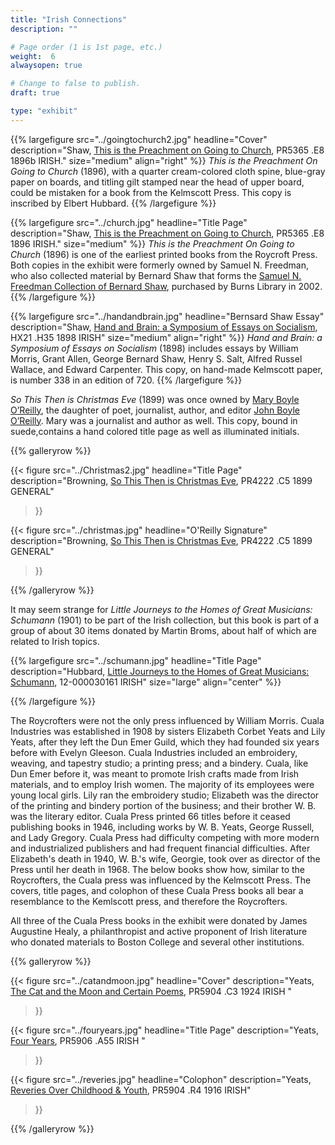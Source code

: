 ```yaml
---
title: "Irish Connections"
description: ""

# Page order (1 is 1st page, etc.)
weight:  6
alwaysopen: true

# Change to false to publish.
draft: true

type: "exhibit"
---
```


{{% largefigure src="../goingtochurch2.jpg"
                headline="Cover"
                description="Shaw, [This is the Preachment on Going to Church](https://bc-primo.hosted.exlibrisgroup.com/primo-explore/fulldisplay?docid=ALMA-BC21354381480001021&context=L&vid=bclib_new&search_scope=lib_BURNS&tab=bcl_only&lang=en_US), PR5365 .E8 1896b IRISH." 
                size="medium" align="right" %}}
*This is the Preachment On Going to Church* (1896), with a quarter cream-colored cloth spine, blue-gray paper on boards, and titling gilt stamped near the head of upper board, could be mistaken for a book from the Kelmscott Press. This copy is inscribed by Elbert Hubbard.
{{% /largefigure %}}


{{% largefigure src="../church.jpg"
                headline="Title Page"
                description="Shaw, [This is the Preachment on Going to Church](https://bc-primo.hosted.exlibrisgroup.com/primo-explore/fulldisplay?docid=ALMA-BC21330577930001021&context=L&vid=bclib_new&search_scope=lib_BURNS&tab=bcl_only&lang=en_US), PR5365 .E8 1896 IRISH."
                size="medium" %}}
*This is the Preachment On Going to Church* (1896) is one of the earliest printed books from the Roycroft Press. Both copies in the exhibit were formerly owned by Samuel N. Freedman, who also collected material by Bernard Shaw that forms the [Samuel N. Freedman Collection of Bernard Shaw](https://bc-primo.hosted.exlibrisgroup.com/primo-explore/fulldisplay?docid=ALMA-BC21354365750001021&context=L&vid=bclib_new&search_scope=lib_BURNS&tab=bcl_only&lang=en_US), purchased by Burns Library in 2002.
{{% /largefigure %}}



{{% largefigure src="../handandbrain.jpg"
                headline="Bernsard Shaw Essay"
				description="Shaw, [Hand and Brain: a Symposium of Essays on Socialism](https://bc-primo.hosted.exlibrisgroup.com/primo-explore/fulldisplay?docid=ALMA-BC21354322250001021&context=L&vid=bclib_new&search_scope=lib_BURNS&tab=bcl_only&lang=en_US), HX21 .H35 1898 IRISH"
                size="medium"
                align="right" %}}
*Hand and Brain: a Symposium of Essays on Socialism* (1898) includes essays by William Morris, Grant Allen, George Bernard Shaw, Henry S. Salt, Alfred Russel Wallace, and Edward Carpenter. This copy, on hand-made Kelmscott paper, is number 338 in an edition of 720.
{{% /largefigure %}}



*So This Then is Christmas Eve* (1899) was once owned by [Mary Boyle O’Reilly](https://bc-primo.hosted.exlibrisgroup.com/primo-explore/fulldisplay?docid=ALMA-BC21380118680001021&context=L&vid=bclib_new&search_scope=lib_BURNS&tab=bcl_only&lang=en_US), the daughter of poet, journalist, author, and editor [John Boyle O’Reilly](https://bc-primo.hosted.exlibrisgroup.com/primo-explore/fulldisplay?docid=ALMA-BC21344683520001021&context=L&vid=bclib_new&search_scope=lib_BURNS&tab=bcl_only&lang=en_US). Mary was a journalist and author as well. This copy, bound in suede,contains a hand colored title page as well as illuminated initials.

{{% galleryrow %}}

{{< figure src="../Christmas2.jpg"
           headline="Title Page"
           description="Browning, [So This Then is Christmas Eve](https://bc-primo.hosted.exlibrisgroup.com/primo-explore/fulldisplay?docid=ALMA-BC21321566000001021&context=L&vid=bclib_new&search_scope=lib_BURNS&tab=bcl_only&lang=en_US), PR4222 .C5 1899 GENERAL"
>}}

{{< figure src="../christmas.jpg"
           headline="O'Reilly Signature"
           description="Browning, [So This Then is Christmas Eve](https://bc-primo.hosted.exlibrisgroup.com/primo-explore/fulldisplay?docid=ALMA-BC21321566000001021&context=L&vid=bclib_new&search_scope=lib_BURNS&tab=bcl_only&lang=en_US), PR4222 .C5 1899 GENERAL"
>}}


{{% /galleryrow %}}

It may seem strange for *Little Journeys to the Homes of Great Musicians: Schumann* (1901) to be part of the Irish collection, but this book is part of a group of about 30 items donated by Martin Broms, about half of which are related to Irish topics.

{{% largefigure src="../schumann.jpg"
                headline="Title Page"
				description="Hubbard, [Little Journeys to the Homes of Great Musicians: Schumann](https://bc-primo.hosted.exlibrisgroup.com/primo-explore/fulldisplay?docid=ALMA-BC21334571820001021&context=L&vid=bclib_new&search_scope=bcl&tab=bcl_only&lang=en_US), 12-000030161 IRISH"
                size="large"
                align="center" %}}

{{% /largefigure %}}


The Roycrofters were not the only press influenced by William Morris. Cuala Industries was established in 1908 by sisters Elizabeth Corbet Yeats and Lily Yeats, after they left the Dun Emer Guild, which they had founded six years before with Evelyn Gleeson. Cuala Industries included an embroidery, weaving, and tapestry studio; a printing press; and a bindery. Cuala, like Dun Emer before it, was meant to promote Irish crafts made from Irish materials, and to employ Irish women. The majority of its employees were young local girls. Lily ran the embroidery studio; Elizabeth was the director of the printing and bindery portion of the business; and their brother W. B. was the literary editor. Cuala Press printed 66 titles before it ceased publishing books in 1946, including works by W. B. Yeats, George Russell, and Lady Gregory. Cuala Press had difficulty competing with more modern and industrialized publishers and had frequent financial difficulties. After Elizabeth's death in 1940, W. B.'s wife, Georgie, took over as director of the Press until her death in 1968. The below books show how, similar to the Roycrofters, the Cuala press was influenced by the Kelmscott Press. The covers, title pages, and colophon of these Cuala Press books all bear a resemblance to the Kemlscott press, and therefore the Roycrofters.  

All three of the Cuala Press books in the exhibit were donated by James Augustine Healy, a philanthropist and active proponent of Irish literature who donated materials to Boston College and several other institutions.




{{% galleryrow %}}

{{< figure src="../catandmoon.jpg"
           headline="Cover"
           description="Yeats, [The Cat and the Moon and Certain Poems](https://bc-primo.hosted.exlibrisgroup.com/primo-explore/fulldisplay?docid=ALMA-BC21337967870001021&context=L&vid=bclib_new&search_scope=lib_BURNS&tab=bcl_only&lang=en_US), PR5904 .C3 1924 IRISH  "
>}}

{{< figure src="../fouryears.jpg"
           headline="Title Page"
           description="Yeats, [Four Years](https://bc-primo.hosted.exlibrisgroup.com/primo-explore/fulldisplay?docid=ALMA-BC21385933910001021&context=L&vid=bclib_new&search_scope=lib_BURNS&tab=bcl_only&lang=en_US), PR5906 .A55 IRISH "
>}}


{{< figure src="../reveries.jpg"
           headline="Colophon"
           description="Yeats, [Reveries Over Childhood & Youth](https://bc-primo.hosted.exlibrisgroup.com/primo-explore/fulldisplay?docid=ALMA-BC21328295610001021&context=L&vid=bclib_new&search_scope=lib_BURNS&tab=bcl_only&lang=en_US), PR5904 .R4 1916 IRISH"
>}}

{{% /galleryrow %}}